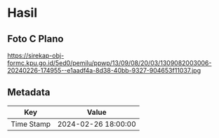 # Hasil

## Foto C Plano

https://sirekap-obj-formc.kpu.go.id/5ed0/pemilu/ppwp/13/09/08/20/03/1309082003006-20240226-174955--e1aadf4a-8d38-40bb-9327-904653f11037.jpg


## Metadata

| Key        | Value               |
| ---------- | ------------------- |
| Time Stamp | 2024-02-26 18:00:00 |



